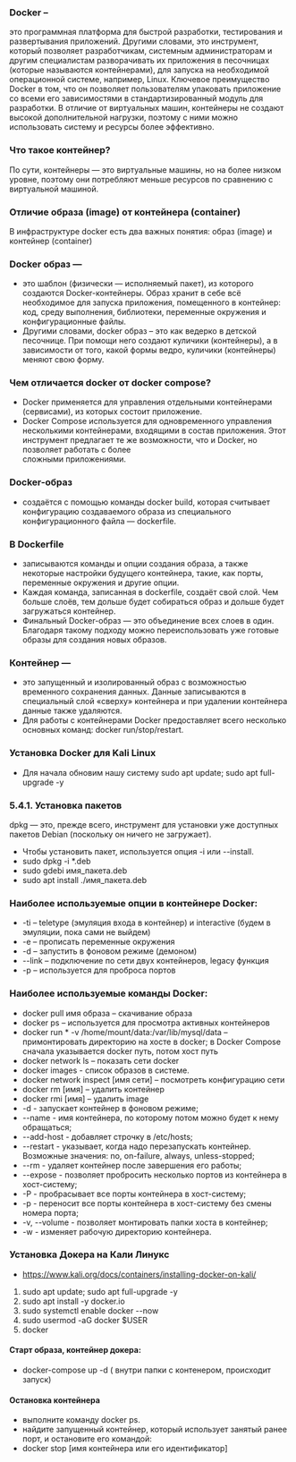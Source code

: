 ### Docker –
  это программная платформа для быстрой разработки, тестирования и развертывания приложений. 
  Другими словами, это инструмент, который позволяет разработчикам, системным администраторам и другим специалистам разворачивать их приложения в песочницах (которые называются контейнерами), для запуска на необходимой операционной системе, например, Linux. Ключевое преимущество Docker в том, что он позволяет пользователям упаковать приложение со всеми его зависимостями в стандартизированный модуль для разработки. В отличие от виртуальных машин, контейнеры не создают высокой дополнительной нагрузки, поэтому с ними можно использовать систему и ресурсы более эффективно.

### Что такое контейнер?
  По сути, контейнеры — это виртуальные машины, но на более низком уровне, поэтому они потребляют меньше ресурсов по сравнению с виртуальной машиной.

### Отличие образа (image) от контейнера (container)
  В инфраструктуре docker есть два важных понятия: образ (image) и контейнер (container)

### Docker образ — 
  * это шаблон (физически — исполняемый пакет), из которого создаются Docker-контейнеры.
      Образ хранит в себе всё необходимое для запуска приложения, помещенного в контейнер: код, среду выполнения, библиотеки, переменные окружения и конфигурационные файлы.
  * Другими словами, docker образ – это как ведерко в детской песочнице. При помощи него создают куличики (контейнеры), а в зависимости от того,
     какой формы ведро, куличики (контейнеры) меняют свою форму. 
### Чем отличается docker от docker compose?
  * Docker применяется для управления отдельными контейнерами (сервисами), из которых состоит приложение.
  * Docker Compose используется для одновременного управления несколькими контейнерами, входящими в состав приложения. Этот инструмент предлагает те же возможности, что и Docker, но позволяет работать с более     
      сложными приложениями.
### Docker-образ 
  * создаётся с помощью команды docker build, которая считывает конфигурацию создаваемого образа из специального конфигурационного файла — dockerfile.

### В Dockerfile 
  * записываются команды и опции создания образа, а также некоторые настройки будущего контейнера, такие, как порты, переменные окружения и другие опции.
  * Каждая команда, записанная в dockerfile, создаёт свой слой. Чем больше слоёв, тем дольше будет собираться образ и дольше будет загружаться контейнер.
  * Финальный Docker-образ — это объединение всех слоев в один. Благодаря такому подходу можно переиспользовать уже готовые образы для создания новых образов.

### Контейнер — 
  * это запущенный и изолированный образ с возможностью временного сохранения данных. Данные записываются в специальный слой «сверху» контейнера и при удалении контейнера данные также удаляются.
  * Для работы с контейнерами Docker предоставляет всего несколько основных команд: docker run/stop/restart.
### Установка Docker для Kali Linux
  * Для начала обновим нашу систему sudo apt update; sudo apt full-upgrade -y
### 5.4.1. Установка пакетов
dpkg — это, прежде всего, инструмент для установки уже доступных пакетов Debian (поскольку он ничего не загружает).
  *  Чтобы установить пакет, используется опция -i или --install.
  *  sudo dpkg -i *.deb
  *  sudo gdebi имя_пакета.deb
  *  sudo apt install ./имя_пакета.deb
### Наиболее используемые опции в контейнере Docker:
  * -ti – teletype (эмуляция входа в контейнер) и interactive (будем в эмуляции, пока сами не выйдем)
  * -e – прописать переменные окружения 
  * -d – запустить в фоновом режиме (демоном)
  * --link – подключение по сети двух контейнеров, legacy функция
  *  -p – используется для проброса портов

### Наиболее используемые команды Docker:
  * docker pull имя образа – скачивание образа
  * docker ps – используется для просмотра активных контейнеров
  * docker run * -v /home/mount/data:/var/lib/mysql/data – примонтировать директорию на хосте в docker; в Docker Compose сначала указывается docker путь, потом хост путь
  * docker network ls – показать сети docker
  * docker images - список образов в системе.
  * docker network inspect [имя сети] – посмотреть конфигурацию сети
  * docker rm [имя] – удалить контейнер
  * docker rmi [имя] – удалить image
  * -d - запускает контейнер в фоновом режиме;
  * --name - имя контейнера, по которому потом можно будет к нему обращаться;  
  * --add-host - добавляет строчку в /etc/hosts;
  * --restart - указывает, когда надо перезапускать контейнер. Возможные значения: no, on-failure, always, unless-stopped;
  * --rm - удаляет контейнер после завершения его работы;  
  * --expose - позволяет пробросить несколько портов из контейнера в хост-систему;
  * -P - пробрасывает все порты контейнера в хост-систему;
  * -p - переносит все порты контейнера в хост-систему без смены номера порта;  
  * -v, --volume - позволяет монтировать папки хоста в контейнер;
  * -w - изменяет рабочую директорию контейнера.
### Установка Докера на Кали Линукс
  * https://www.kali.org/docs/containers/installing-docker-on-kali/
  1. sudo apt update; sudo apt full-upgrade -y
  2. sudo apt install -y docker.io
  3. sudo systemctl enable docker --now
  4. sudo usermod -aG docker $USER
  5. docker 
#### Старт образа, контейнер докера:
*  docker-compose up -d ( внутри папки с контенером, происходит запуск)
#### Остановка контейнера
* выполните команду docker ps.
* найдите запущенный контейнер, который использует занятый ранее порт, и остановите его командой:
* docker stop [имя контейнера или его идентификатор]

